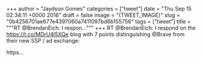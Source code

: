 
+++
author = "Jaydson Gomes"
categories = ["tweet"]
date = "Thu Sep 15 02:34:11 +0000 2016"
draft = false
image = "{TWEET_IMAGE}"
slug = "0b4256701ae677e4397060a7411097bd6b155756"
tags = ["tweet"]
title = """RT @BrendanEich: I respon..."""
+++
RT @BrendanEich: I respond on the https://t.co/MDrU4l5XQe blog with 7 points distinguishing @Brave from their new SSP / ad exchange:

https…
